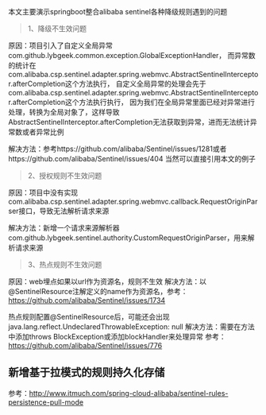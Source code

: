 本文主要演示springboot整合alibaba sentinel各种降级规则遇到的问题
> 1、降级不生效问题

原因：项目引入了自定义全局异常com.github.lybgeek.common.exception.GlobalExceptionHandler，
而异常数的统计在com.alibaba.csp.sentinel.adapter.spring.webmvc.AbstractSentinelInterceptor.afterCompletion这个方法执行，
自定义全局异常的处理会先于com.alibaba.csp.sentinel.adapter.spring.webmvc.AbstractSentinelInterceptor.afterCompletion这个方法执行执行，
因为我们在全局异常里面已经对异常进行处理，转换为全局对象了，这样导致AbstractSentinelInterceptor.afterCompletion无法获取到异常，进而无法统计异常数或者异常比例

解决方法：参考https://github.com/alibaba/Sentinel/issues/1281或者https://github.com/alibaba/Sentinel/issues/404
当然可以直接引用本文的例子

> 2、授权规则不生效问题

原因：项目中没有实现com.alibaba.csp.sentinel.adapter.spring.webmvc.callback.RequestOriginParser接口，导致无法解析请求来源

解决方法：新增一个请求来源解析器com.github.lybgeek.sentinel.authority.CustomRequestOriginParser，用来解析请求来源

> 3、热点规则不生效问题

原因：web埋点如果以url作为资源名，规则不生效
解决方法：以@SentinelResource注解定义的name作为资源名，参考：https://github.com/alibaba/Sentinel/issues/1734

热点规则配置@SentinelResource后，可能还会出现java.lang.reflect.UndeclaredThrowableException: null
解决方法：需要在方法中添加throws BlockException或添加blockHandler来处理异常
参考：https://github.com/alibaba/Sentinel/issues/776

## 新增基于拉模式的规则持久化存储

参考：http://www.itmuch.com/spring-cloud-alibaba/sentinel-rules-persistence-pull-mode


